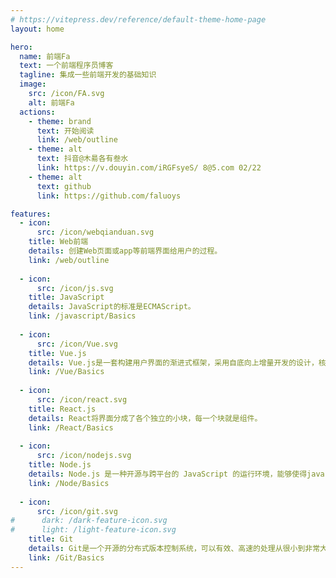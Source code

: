 ```yaml
---
# https://vitepress.dev/reference/default-theme-home-page
layout: home

hero:
  name: 前端Fa
  text: 一个前端程序员博客
  tagline: 集成一些前端开发的基础知识
  image:
    src: /icon/FA.svg
    alt: 前端Fa
  actions:
    - theme: brand
      text: 开始阅读
      link: /web/outline
    - theme: alt
      text: 抖音@木昜各有叁水
      link: https://v.douyin.com/iRGFsyeS/ 8@5.com 02/22
    - theme: alt
      text: github
      link: https://github.com/faluoys

features:
  - icon:
      src: /icon/webqianduan.svg
    title: Web前端
    details: 创建Web页面或app等前端界面给用户的过程。
    link: /web/outline
    
  - icon:
      src: /icon/js.svg
    title: JavaScript
    details: JavaScript的标准是ECMAScript。
    link: /javascript/Basics
    
  - icon:
      src: /icon/Vue.svg
    title: Vue.js
    details: Vue.js是一套构建用户界面的渐进式框架，采用自底向上增量开发的设计，核心库只关注视图层。
    link: /Vue/Basics
    
  - icon:
      src: /icon/react.svg
    title: React.js
    details: React将界面分成了各个独立的小块，每一个块就是组件。
    link: /React/Basics
    
  - icon:
      src: /icon/nodejs.svg
    title: Node.js
    details: Node.js 是一种开源与跨平台的 JavaScript 的运行环境，能够使得javascript脱离浏览器运行。 它是一个可用于几乎任何项目的流行工具。
    link: /Node/Basics
    
  - icon:
      src: /icon/git.svg
#      dark: /dark-feature-icon.svg
#      light: /light-feature-icon.svg
    title: Git
    details: Git是一个开源的分布式版本控制系统，可以有效、高速的处理从很小到非常大的项目版本管理。Git 是 Linus Torvalds 为了帮助管理 Linux 内核开发而开发的一个开放源码的版本控制软件。
    link: /Git/Basics
---
```

